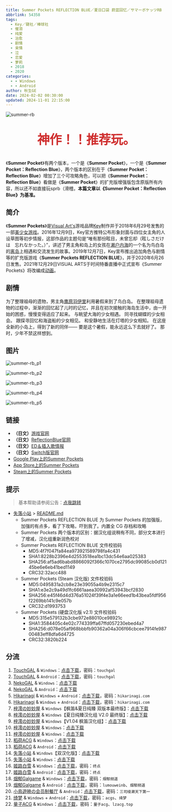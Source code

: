 ```yaml
---
title: Summer Pockets REFLECTION BLUE／夏日口袋 蔚蓝回忆／サマーポケッツRB
abbrlink: 54358
tags:
  - Key／键社／棒球社
  - 催泪
  - 纯爱
  - 治愈
  - 剧情
  - 亲情
  - 泣
  - 恋爱
  - 萝莉
  - 2018
  - 2020
categories:
  - - Windows
  - - Android
author: 秋生GE
date: 2024-02-02 00:30:00
updated: 2024-11-01 22:15:00
---
```


<style>
  .topText {
    color: #cf2e2e;
    text-align: center;
    font-size: 2.4rem;
    font-weight: bold;
  }
</style>

![summer-rb](https://static.saop.cc/vns/img/summer-rb.webp)

<p class="topText">神作！！推荐玩。</p>

《**Summer Pocket**》有两个版本，一个是《**Summer Pocket**》，一个是《**Summer Pocket：Reflection Blue**》，两个版本的区别在于《**Summer Pocket：Reflection Blue**》增加了三个可攻略角色，可以把《**Summer Pocket：Reflection Blue**》看做是《**Summer Pocket**》的扩充版增强版包含原版所有内容，所以还不如直接玩sprb（滑稽，**本篇文章以《Summer Pocket：Reflection Blue》为基准。**

<!-- more -->

## 简介

《**Summer Pockets**》是[Visual Art's](https://zh.wikipedia.org/wiki/Visual_Art's)游戏品牌[Key](https://zh.wikipedia.org/wiki/Key_(遊戲品牌))制作并于2018年6月29号发售的一部[美少女游戏](https://zh.wikipedia.org/wiki/美少女游戏)。2016年12月9日，Key官方推特公布形象封面与四位女主角的人设草图等初步情报，这部作品的主题句是“唯有那份眩目，未曾忘却（眩しさだけは　忘れなかった。）”，讲述了男主角和岛上的女孩在[濑户内海](https://zh.wikipedia.org/wiki/濑户内海)的一个名为鸟白岛的[离岛](https://zh.wikipedia.org/wiki/离岛)上相遇和交流发生的故事。2019年12月7日，Key宣布推出追加角色与剧情等的扩充版游戏《**Summer Pockets REFLECTION BLUE**》，并于2020年6月26日发售。2021年12月29日VISUAL ARTS于时间特番直播中正式宣布《Summer Pockets》将改编成[动画](https://zh.wikipedia.org/wiki/日本動畫)。

## 剧情

为了整理祖母的遗物，男主角[鹰原羽伊里](https://moegirl.uk/%E9%B9%B0%E5%8E%9F%E7%BE%BD%E4%BE%9D%E9%87%8C)利用暑假来到了鸟白岛。
在整理祖母遗物的过程中，渐渐的回忆起了儿时的记忆，并且在初次接触的海岛生活中，由一开始的困惑，慢慢变得适应了起来。
与眺望大海的少女相遇。
同寻找蝴蝶的少女相会。
跟探寻回忆和海盗船的少女相见。
和安静地生活在灯塔的少女相知。
在这座全新的小岛上，得到了新的同伴——
要是这个暑假，能永远这么下去就好了。
那时，少年不禁这样想到。

## 图片

![summer-rb_p1](https://static.saop.cc/vns/img/summer-rb_p1.webp)

![summer-rb_p2](https://static.saop.cc/vns/img/summer-rb_p2.webp)

![summer-rb_p3](https://static.saop.cc/vns/img/summer-rb_p3.webp)

![summer-rb_p4](https://static.saop.cc/vns/img/summer-rb_p4.webp)

![summer-rb_p5](https://static.saop.cc/vns/img/summer-rb_p5.webp)

## 链接

- **（日文）**[游戏官网](http://key.visualarts.gr.jp/summer/)
- **（日文）**[ReflectionBlue官网](https://key.visualarts.gr.jp/summer_rb/index.html)
- **（日文）**[ED＆插入歌情报](http://key.visualarts.gr.jp/summer/sound.html/)
- **（日文）**[Switch版官网](https://www.prot.co.jp/switch/summerpockets/index.html)
- [Google Play上的Summer Pockets](https://play.google.com/store/apps/details?id=jp.co.product.kn.summerpockets)
- [App Store上的Summer Pockets](https://itunes.apple.com/cn/app/summer-pockets/id1444587492)
- [Steam上的Summer Pockets](https://store.steampowered.com/app/897220/Summer_Pockets/)

## 提示

> 基本帮助请参阅公告：[点我跳转](/p/announcement/)

- [失落小站](https://www.shinnku.com/) > [README.md](https://www.shinnku.com/api/download/0/win/Summer%20Pockets/README.md)
  - Summer Pockets REFLECTION BLUE 为 Summer Pockets 的加强版，加强的有点多，看了下攻略，吓到我了。内置全 CG 存档和攻略
  - Summer Pockets 两个版本的区别：据汉化组说稍有不同，部分文本进行了增减，汉化组重新润色校对
  - Summer Pockets REFLECTION BLUE 文件校验码
    - MD5:4f7f047fa84ea973921589798fa4c431
    - SHA1:8228b2396e4d2553518ea1bc13dc54e6aa025383
    - SHA256:af5ad6babd8866092f366c1070ce2795dc99085cb0d12145be6e6eb41bed1149
    - CRC32:32acc488
  - Summer Pockets (Steam 汉化版) 文件校验码
    - MD5:0495831a2cb8e23e39055a4b9e2315c7
    - SHA1:e3e2c9a49d1fc6661aaea30992af53943bcf2830
    - SHA256:e45f46d4d376a51024f39f4e3a1e66eed1b43bea5fdf956f2269bb141c9e057b
    - CRC32:d1993753
  - Summer Pockets (硬盘汉化版 v2.1) 文件校验码
    - MD5:315e579132b3cbe972e88010ce98921c
    - SHA1:3584405c4e02c774339ffa67ffd057230ebed4a7
    - SHA256:d078e05af968bbbfb90362a04a306f66cbcee7914fe98700483eff8dfa6d4725
    - CRC32:3820b224

## 分流

1. [TouchGAL](https://www.touchgal.io/) & `Windows`：[点击下载](https://pan.touchgal.net/s/P8hR)，密码：`touchgal`
2. [TouchGAL](https://www.touchgal.io/) & `Android`：[点击下载](https://pan.touchgal.net/s/md9Ux)，密码：`touchgal`
3. [NekoGAL](https://www.nekogal.com/) & `Windows`：[点击下载](https://pan.nekogal.top/s/91fL)
4. [NekoGAL](https://www.nekogal.com/) & `Android`：[点击下载](https://pan.nekogal.top/s/e2RTG)
5. [Hikarinagi](https://www.hikarinagi.com/) & `Windows` + `Android`：[点击下载](https://pan.himoe.uk/s/y2RCz)，密码：`hikarinagi.com`
6. [Hikarinagi](https://www.hikarinagi.com/) & `Windows` + `Android`：[点击下载](https://pan.himoe.uk/s/wp2mtz)，密码：`hikarinagi.com`
7. [梓澪の妙妙屋](https://zi0.cc/) & `Windows`【枫笛&夏日纯臻 双版本最终版】：[点击下载](https://zi0.cc/d/%60%E3%80%90%E5%90%88%E9%9B%86%E7%B3%BB%E5%88%97%E3%80%91/%E5%8D%97%2BGalGame%E6%B1%89%E5%8C%96%E5%8C%BA%E5%85%A8%E5%8C%BA%E8%B5%84%E6%BA%90%E5%A4%87%E4%BB%BD/1/12/%5BKey%5D%20Summer%20Pockets%20Reflection%20Blue%20%E5%8F%8C%E7%89%88%E6%9C%AC%E6%9C%80%E7%BB%88%E7%89%88%E6%B1%89%E5%8C%96%E7%A1%AC%E7%9B%98%E7%89%88%5B%E6%9E%AB%E7%AC%9B%26%E5%A4%8F%E6%97%A5%E7%BA%AF%E8%87%BB%5D.zip?sign=zyJxNH2y6gl8vzDSFi8llfS-35naGrws9PtUNB-KAjc=:0)
8. [梓澪の妙妙屋](https://zi0.cc/) & `Windows`【夏日纯臻汉化组 V2.0 最终版】：[点击下载](https://zi0.cc/d/%60%E3%80%90%E5%90%88%E9%9B%86%E7%B3%BB%E5%88%97%E3%80%91/%E5%8D%97%2BGalGame%E6%B1%89%E5%8C%96%E5%8C%BA%E5%85%A8%E5%8C%BA%E8%B5%84%E6%BA%90%E5%A4%87%E4%BB%BD/1/13/%5BKey%5D%20Summer%20Pockets%20Reflection%20Blue%20V2.0%E6%9C%80%E7%BB%88%E7%89%88%E6%B1%89%E5%8C%96%E7%A1%AC%E7%9B%98%E7%89%88%5B%E5%A4%8F%E6%97%A5%E7%BA%AF%E8%87%BB%E6%B1%89%E5%8C%96%E7%BB%84%5D.zip?sign=yEnCcAIawL9a2dhQjXWcbgtfmVjSbVLPGvUpwOThoCk=:0)
9. [梓澪の妙妙屋](https://zi0.cc/) & `Windows`【V1.04 枫笛汉化组】：[点击下载](https://zi0.cc/d/%60%E3%80%90%E5%90%88%E9%9B%86%E7%B3%BB%E5%88%97%E3%80%91/%E5%8D%97%2BGalGame%E6%B1%89%E5%8C%96%E5%8C%BA%E5%85%A8%E5%8C%BA%E8%B5%84%E6%BA%90%E5%A4%87%E4%BB%BD/1/12/%5BKEY%5D%20Summer%20Pockets%20Reflection%20Blue%20V1.04%E6%B1%89%E5%8C%96%E7%A1%AC%E7%9B%98%E7%89%88%5B%E6%9E%AB%E7%AC%9B%E6%B1%89%E5%8C%96%E7%BB%84%5D.zip?sign=FckHwX3VblnaOmQY1UzLet7VvTLGX_ri1ZhDAAPiHgw=:0)
10. [梓澪の妙妙屋](https://zi0.cc/) & `Windows`：[点击下载](https://zi0.cc/d/%60%E3%80%90%E5%90%88%E9%9B%86%E7%B3%BB%E5%88%97%E3%80%91/%E6%B1%89%E5%8C%96galgame%E4%BC%9A%E7%A4%BE%E5%90%88%E9%9B%86/%E6%B1%89%E5%8C%96%E4%BC%9A%E7%A4%BE%E5%90%88%E9%9B%86%E9%83%A8%E5%88%86%20part24/KEY/%E6%B1%89%E5%8C%96%E7%89%88/%5B200626%5D%5BKey%5D%20Summer%20Pockets%20REFLECTION%20BLUE.rar?sign=7GTw16-VL_DsiRdHudmcatwtryjIMbc0fmByNDcxF_w=:0)
11. [梓澪の妙妙屋](https://zi0.cc/) & `Windows`：[点击下载](https://zi0.cc/d/%60%E3%80%90%E5%90%88%E9%9B%86%E7%B3%BB%E5%88%97%E3%80%91/%E3%80%90PC%E3%80%91key%E7%A4%BE%E7%B3%BB%E5%88%97%E4%BD%9C%E5%93%81/Summer%20Pockets%20REFLECTION%20BLUE.zip?sign=sLJwMKc5SVori7wmhI2_b7obtTMF6rSJZ6ye9uCMPc4=:0)
12. [稻荷ACG](https://amoebi.com/) & `Windows`：[点击下载](https://download.zrflie1.pw/PC/Summer+Pockets+REFLECTION+BLU.zip)
13. [稻荷ACG](https://amoebi.com/) & `Android`：[点击下载](https://download.zrflie1.pw/APK/%E5%A4%8F%E6%97%A5%E5%8F%A3%E8%A2%8Breflection+blue.zip)
14. [失落小站](https://www.shinnku.com/) & `Windows`【双汉化版】：[点击下载](https://www.shinnku.com/api/download/0/win/Summer%20Pockets/Summer%20Pockets%20REFLECTION%20BLUE(%E5%8F%8C%E6%B1%89%E5%8C%96%E7%89%88).7z)
15. [失落小站](https://www.shinnku.com/) & `Windows`：[点击下载](https://www.shinnku.com/api/download/zd/1501-2000/[200626][Key]%20Summer%20Pockets%20REFLECTION%20BLUE.rar)
16. [姬路白雪](https://pan.jlbx.xyz/) & `Windows`：[点击下载](https://pan.jlbx.xyz/?s=Summer%20Pockets%20REFLECTION%20BLUE)，密码：`终点`
17. [姬路白雪](https://pan.jlbx.xyz/) & `Android`：[点击下载](https://pan.jlbx.xyz/?s=%E5%A4%8F%E6%97%A5%E5%8F%A3%E8%A2%8B%20%E8%94%9A%E8%93%9D%E5%9B%9E%E5%BF%86)，密码：`终点`
18. [烟郁Galgame](https://yanyugal.top/) & `Windows`：[点击下载](https://yanyugal.top/d/disk1/PC/key/Summer%20Pockets%20REFLECTION%20BLUE.rar)，密码：`烟郁频道`
19. [烟郁Galgame](https://yanyugal.top/) & `Android`：[点击下载](https://yanyugal.top/d/disk1/%E5%B0%8F%E5%B0%8F%E7%9A%84%E5%88%86%E4%BA%AB%EF%BC%88PC%EF%BC%86%E5%AE%89%E5%8D%93%EF%BC%89/%E5%AE%89%E5%8D%93/%E7%9B%B4%E8%A3%85%E5%AE%89%E8%A3%85%E5%8C%85/%E5%A4%8F%E6%97%A5%E5%8F%A3%E8%A2%8B%20REFLECTION%20BLUE.7z)，密码：`lumouweinb`、`烟郁频道`
20. [小鳥遊暁の会员制餐厅](https://t-satoru.top/) & `Android`：[点击下载](https://pan.t-satoru.top/d/ode5/Galgames/%E3%80%90%E8%87%AA%E5%B0%81%E5%8C%85%E3%80%91%E9%9A%8F%E7%BC%98%E5%88%86%E4%BA%AB/SPRB/SPRB_Flix_v1.0.5_FINALE_od.rar)，密码：`三司绫濑天下第一`
21. [绮梦](https://acgs.one/) & `Windows` + `Android`：[点击下载](https://acgs.one/game/4.html)，密码：`acgs`、`绮梦`
22. [量子ACG](https://lzacg.org/) & `Windows`：[点击下载](https://lzacg.org/481)，密码：`量子acg`、`lzacg.top`
